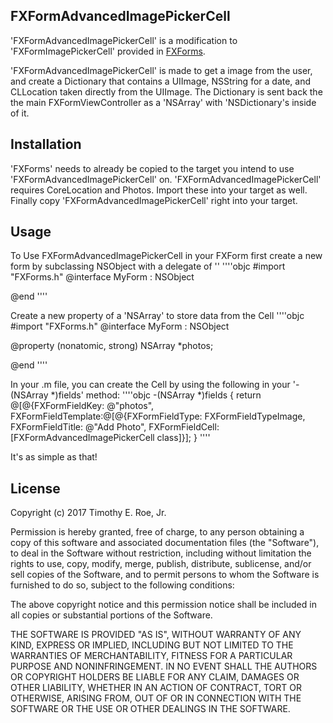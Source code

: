 FXFormAdvancedImagePickerCell
------------------------
'FXFormAdvancedImagePickerCell' is a modification to 'FXFormImagePickerCell' provided in [FXForms](https://github.com/nicklockwood/FXForms).

'FXFormAdvancedImagePickerCell' is made to get a image from the user, and create a Dictionary that contains a UIImage, NSString for a date, and CLLocation taken directly from the UIImage.
The Dictionary is sent back the the main FXFormViewController as a 'NSArray' with 'NSDictionary's inside of it.

Installation
--------------
'FXForms' needs to already be copied to the target you intend to use 'FXFormAdvancedImagePickerCell' on.
'FXFormAdvancedImagePickerCell' requires CoreLocation and Photos. Import these into your target as well.
Finally copy 'FXFormAdvancedImagePickerCell' right into your target.

Usage
-------
To Use FXFormAdvancedImagePickerCell in your FXForm first create a new form by subclassing NSObject with a delegate of '<FXForm>'
''''objc
#import "FXForms.h"
@interface MyForm : NSObject <FXForm>

@end
''''

Create a new property of a 'NSArray' to store data from the Cell
''''objc
#import "FXForms.h"
@interface MyForm : NSObject <FXForm>

@property (nonatomic, strong) NSArray *photos;

@end
''''

In your .m file, you can create the Cell by using the following in your '-(NSArray *)fields' method:
''''objc
-(NSArray *)fields {
	return @[@{FXFormFieldKey: @"photos", FXFormFieldTemplate:@[@{FXFormFieldType: FXFormFieldTypeImage, FXFormFieldTitle: @"Add Photo", FXFormFieldCell: [FXFormAdvancedImagePickerCell class]}];
}
''''

It's as simple as that!

License
--------
Copyright (c) 2017 Timothy E. Roe, Jr.

Permission is hereby granted, free of charge, to any person obtaining a copy
of this software and associated documentation files (the "Software"), to deal
in the Software without restriction, including without limitation the rights
to use, copy, modify, merge, publish, distribute, sublicense, and/or sell
copies of the Software, and to permit persons to whom the Software is
furnished to do so, subject to the following conditions:

The above copyright notice and this permission notice shall be included in all
copies or substantial portions of the Software.

THE SOFTWARE IS PROVIDED "AS IS", WITHOUT WARRANTY OF ANY KIND, EXPRESS OR
IMPLIED, INCLUDING BUT NOT LIMITED TO THE WARRANTIES OF MERCHANTABILITY,
FITNESS FOR A PARTICULAR PURPOSE AND NONINFRINGEMENT. IN NO EVENT SHALL THE
AUTHORS OR COPYRIGHT HOLDERS BE LIABLE FOR ANY CLAIM, DAMAGES OR OTHER
LIABILITY, WHETHER IN AN ACTION OF CONTRACT, TORT OR OTHERWISE, ARISING FROM,
OUT OF OR IN CONNECTION WITH THE SOFTWARE OR THE USE OR OTHER DEALINGS IN THE
SOFTWARE.


